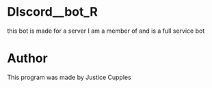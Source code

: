 # DIscord__bot_R
this bot is made for a server I am a member of and is a full service bot


# Author # 
This program  was made by Justice Cupples